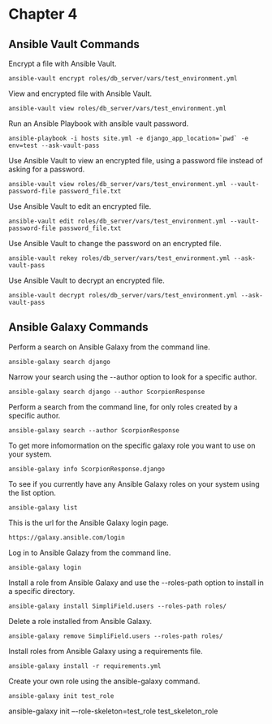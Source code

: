 # Chapter 4

## Ansible Vault Commands

Encrypt a file with Ansible Vault.
```
ansible-vault encrypt roles/db_server/vars/test_environment.yml
```
View and encrypted file with Ansible Vault.
```
ansible-vault view roles/db_server/vars/test_environment.yml
```
Run an Ansible Playbook with ansible vault password.
```
ansible-playbook -i hosts site.yml -e django_app_location=`pwd` -e env=test --ask-vault-pass
```
Use Ansible Vault to view an encrypted file, using a password file instead of asking for a password.
```
ansible-vault view roles/db_server/vars/test_environment.yml --vault-password-file password_file.txt
```
Use Ansible Vault to edit an encrypted file.
```
ansible-vault edit roles/db_server/vars/test_environment.yml --vault-password-file password_file.txt
```
Use Ansible Vault to change the password on an encrypted file.
```
ansible-vault rekey roles/db_server/vars/test_environment.yml --ask-vault-pass
```
Use Ansible Vault to decrypt an encrypted file.
```
ansible-vault decrypt roles/db_server/vars/test_environment.yml --ask-vault-pass
```

## Ansible Galaxy Commands
Perform a search on Ansible Galaxy from the command line.
```
ansible-galaxy search django
```
Narrow your search using the --author option to look for a specific author.
```
ansible-galaxy search django --author ScorpionResponse
```
Perform a search from the command line, for only roles created by a specific author.
```
ansible-galaxy search --author ScorpionResponse
```
To get more infomormation on the specific galaxy role you want to use on your system.
```
ansible-galaxy info ScorpionResponse.django
```
To see if you currently have any Ansible Galaxy roles on your system using the list option.
```
ansible-galaxy list
```
This is the url for the Ansible Galaxy login page.
```
https://galaxy.ansible.com/login
```
Log in to Ansible Galazy from the command line.
```
ansible-galaxy login
```
Install a role from Ansible Galaxy and use the --roles-path option to install in a specific directory.
```
ansible-galaxy install SimpliField.users --roles-path roles/
```
Delete a role installed from Ansible Galaxy.
```
ansible-galaxy remove SimpliField.users --roles-path roles/
```
Install roles from Ansible Galaxy using a requirements file.
```
ansible-galaxy install -r requirements.yml
```
Create your own role using the ansible-galaxy command.
```
ansible-galaxy init test_role
```



ansible-galaxy init –-role-skeleton=test_role test_skeleton_role





